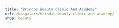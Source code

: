 ```yaml
---
title: "Brindas Beauty Clinic And Academy"
url: /bangalore/brindas-beauty-clinic-and-academy/
shop: beauty
---
```

